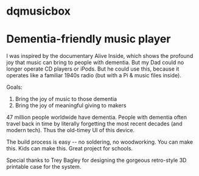 # dqmusicbox
<h1>Dementia-friendly music player</h1>

I was inspired by the documentary Alive Inside, which shows the profound joy that music can bring to people with dementia. But my Dad could no longer operate CD players or iPods. But he could use this, because it operates like a familiar 1940s radio (but with a Pi & music files inside). 

Goals: 
1. Bring the joy of music to those dementia 
2. Bring the joy of meaningful giving to makers 

47 million people worldwide have dementia. People with dementia often travel back in time by literally forgetting the most recent decades (and modern tech). Thus the old-timey UI of this device. 

The build process is easy -- no soldering, no woodworking. You can make this. Kids can make this. Great project for schools. 

Special thanks to Trey Bagley for designing the gorgeous retro-style 3D printable case for the system.
